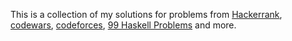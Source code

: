 This is a collection of my solutions for problems from [Hackerrank](https://www.hackerrank.com/), [codewars](https://www.codewars.com/), [codeforces](https://codeforces.com/), [99 Haskell Problems](https://wiki.haskell.org/H-99:_Ninety-Nine_Haskell_Problems) and more.
